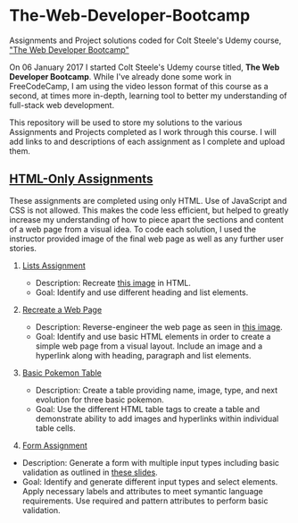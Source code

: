 # The-Web-Developer-Bootcamp
Assignments and Project solutions coded for Colt Steele's Udemy course, ["The Web Developer Bootcamp"](https://www.udemy.com/the-web-developer-bootcamp/)

On 06 January 2017 I started Colt Steele's Udemy course titled, **The Web Developer Bootcamp**.  While I've already done some work in FreeCodeCamp, I am using the video lesson format of this course as a second, at times more in-depth, learning tool to better my understanding of full-stack web development.

This repository will be used to store my solutions to the various Assignments and Projects completed as I work through this course. I will add links to and descriptions of each assignment as I complete and upload them.

## [HTML-Only Assignments](Assignments/HTML)
These assignments are completed using only HTML.  Use of JavaScript and CSS is not allowed.  This makes the code less efficient, but helped to greatly increase my understanding of how to piece apart the sections and content of a web page from a visual idea.  To code each solution, I used the instructor provided image of the final web page as well as any further user stories.

1. [Lists Assignment](Assignments/HTML/list-assignment.html)
   + Description: Recreate [this image](https://i.gyazo.com/5a50b335e2fcc5e2a3f05f554edfda82.png) in HTML. 
   + Goal: Identify and use different heading and list elements.
    
2. [Recreate a Web Page](Assignments/HTML/recreate_webpage_assignment.html)
   + Description: Reverse-engineer the web page as seen in [this image](https://i.gyazo.com/ab0c7c023751c986e6b06c547ee4737b.png).
   + Goal: Identify and use basic HTML elements in order to create a simple web page from a visual layout.  Include an image and a hyperlink along with heading, paragraph and list elements.
    
3. [Basic Pokemon Table](Assignments/HTML/pokemon_table_assignment.html)
   + Description: Create a table providing name, image, type, and next evolution for three basic pokemon.
   + Goal: Use the different HTML table tags to create a table and demonstrate ability to add images and hyperlinks within individual table cells.
   
4. [Form Assignment](Assignments/HTML/form_assignment.html)
  + Description: Generate a form with multiple input types including basic validation as outlined in [these slides](http://webdev.slides.com/coltsteele/forms-exercise-52#/).
  + Goal: Identify and generate different input types and select elements.  Apply necessary labels and attributes to meet symantic language requirements. Use required and pattern attributes to perform basic validation.
